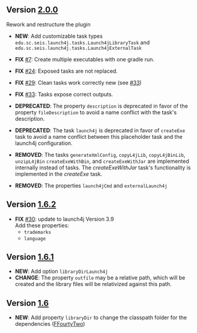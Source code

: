 ## Version [2.0.0](../../releases/tag/v2.0.0)
Rework and restructure the plugin
- **NEW**: Add customizable task types `edu.sc.seis.launch4j.tasks.Launch4jLibraryTask` and `edu.sc.seis.launch4j.tasks.Launch4jExternalTask`
- **FIX** [#7](../../issues/7): Create multiple executables with one gradle run.
- **FIX** [#24](../../issues/24): Exposed tasks are not replaced.
- **FIX** [#29](../../issues/29): Clean tasks work correctly new (see [#33](../../issues/33))
- **FIX** [#33](../../issues/33): Tasks expose correct outputs.
- **DEPRECATED**: The property `description` is deprecated in favor of the property `fileDescription` to avoid a name conflict with the task's description.
- **DEPRECATED**: The task `launch4j` is deprecated in favor of `createExe` task to avoid a name conflict between this placeholder task and the launch4j configuration.
- **REMOVED**: The tasks `generateXmlConfig`, `copyL4jLib`, `copyL4jBinLib`, `unzipL4jBin` `createExeWithBin`, and `createExeWithJar` are implemented internally instead of tasks.
The *createExeWithJar* task's functionality is implemented in the *createExe* task. 

- **REMOVED**: The properties `launch4jCmd` and `externalLaunch4j` 


## Version [1.6.2](../../releases/tag/v1.6.2)
- **FIX** [#30](../../issues/30): update to launch4j Version 3.9  
Add these properties:
  - `trademarks`
  - `language`

## Version [1.6.1](../../releases/tag/v1.6.1)
- **NEW**: Add option `libraryDirLaunch4j`
- **CHANGE**: The property `outfile` may be a relative path, which will be created and the library files will be relativized against this path.

## Version [1.6](../../releases/tag/v1.6)
- **NEW**: Add property `libraryDir` to change the classpath folder for the dependencies 
([FFourtyTwo](//github.com/FFourtyTwo))
